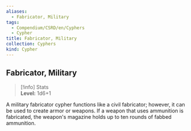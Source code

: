 ```yaml
---
aliases:
  - Fabricator, Military
tags:
  - Compendium/CSRD/en/Cyphers
  - Cypher
title: Fabricator, Military
collection: Cyphers
kind: Cypher
---
```

## Fabricator, Military    
>[!info] Stats    
> **Level:** 1d6+1  
    
A military fabricator cypher functions like a civil fabricator; however, it can be used to create armor or weapons. If a weapon that uses ammunition is fabricated, the weapon's magazine holds up to ten rounds of fabbed ammunition.